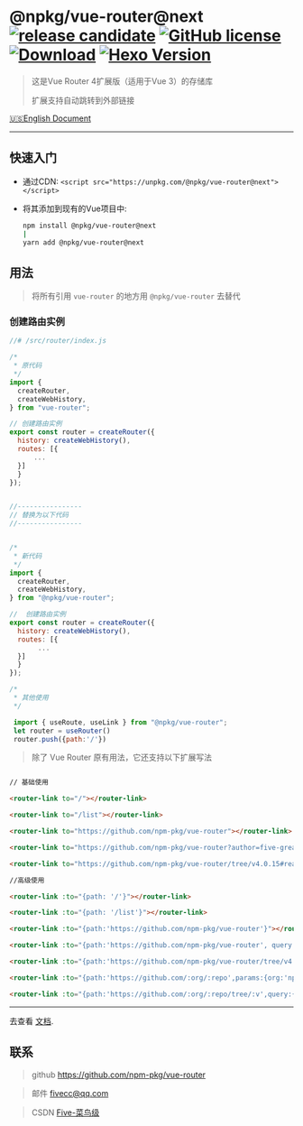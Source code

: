 # @npkg/vue-router@next [![release candidate](https://img.shields.io/npm/v/@npkg/vue-router/next.svg)](https://www.npmjs.com/package/@npkg/vue-router/v/next) [![GitHub license](https://img.shields.io/github/license/npm-pkg/vue-router.svg)](https://github.com/npm-pkg/vue-router/blob/main/LICENSE) [![Download](https://img.shields.io/badge/downloads-main-green.svg)](https://codeload.github.com/npm-pkg/vue-router/zip/main) [![Hexo Version](https://img.shields.io/badge/vue-%3E%3D%203.x.x-blue.svg)](https://v3.cn.vuejs.org/) 


> 这是Vue Router 4扩展版（适用于Vue 3）的存储库 
>
> 扩展支持自动跳转到外部链接

[🇺🇸English Document](README.md)

---


## 快速入门

- 通过CDN: `<script src="https://unpkg.com/@npkg/vue-router@next"></script>`

- 将其添加到现有的Vue项目中:
  ```bash
  npm install @npkg/vue-router@next
  |
  yarn add @npkg/vue-router@next
  ```

## 用法

> 将所有引用 `vue-router` 的地方用  `@npkg/vue-router` 去替代
 
###  创建路由实例

```js
//# /src/router/index.js

/*
 * 原代码
 */
import {
  createRouter,
  createWebHistory,
} from "vue-router";

// 创建路由实例
export const router = createRouter({
  history: createWebHistory(),
  routes: [{
      ...
  }]
  }
});


//----------------
// 替换为以下代码
//----------------


/*
 * 新代码
 */
import {
  createRouter,
  createWebHistory,
} from "@npkg/vue-router";

//  创建路由实例
export const router = createRouter({
  history: createWebHistory(),
  routes: [{
       ...
  }]
  }
});

/*
 * 其他使用
 */

 import { useRoute, useLink } from "@npkg/vue-router";
 let router = useRouter()
 router.push({path:'/'})

```

> 除了 Vue Router 原有用法，它还支持以下扩展写法


```html

// 基础使用

<router-link to="/"></router-link>

<router-link to="/list"></router-link>

<router-link to="https://github.com/npm-pkg/vue-router"></router-link>

<router-link to="https://github.com/npm-pkg/vue-router?author=five-great"></router-link>

<router-link to="https://github.com/npm-pkg/vue-router/tree/v4.0.15#readme"></router-link>

//高级使用

<router-link :to="{path: '/'}"></router-link>

<router-link :to="{path: '/list'}"></router-link>

<router-link :to="{path:'https://github.com/npm-pkg/vue-router'}"></router-link>

<router-link :to="{path:'https://github.com/npm-pkg/vue-router', query:{author: 'five-great'}}"></router-link>

<router-link :to="{path:'https://github.com/npm-pkg/vue-router/tree/v4.0.15',hash:'#readme'}"></router-link>

<router-link :to="{path:'https://github.com/:org/:repo',params:{org:'npm-pkg',repo: 'vue-router'}}"></router-link>

<router-link :to="{path:'https://github.com/:org/:repo/tree/:v',query:{author: 'five-great'},params:{org:'npm-pkg',repo: 'vue-router',v:'v4.0.15'},hash:'#readme'}"></router-link>

```


---

 去查看 [文档](https://router.vuejs.org/zh/index.html).

## 联系

> github https://github.com/npm-pkg/vue-router

> 邮件 fivecc@qq.com

> CSDN  [Five-菜鸟级](https://fivecc.blog.csdn.net/)
